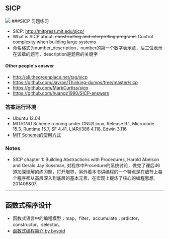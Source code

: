## SICP
![](https://mitpress.mit.edu/sicp/graphics/main-banner.gif)
###SICP 习题练习
* SICP: http://mitpress.mit.edu/sicp/ 
* What is SICP about: ~~constructing and interpreting programs~~ Control complexity when building large systems
* 命名格式为number_description，number的第一个数字表示章，后三位表示在该章的题号，description是题目的关键字 

#### Other people's answer
* http://eli.thegreenplace.net/tag/sicp
* https://github.com/Javran/Thinking-dumps/tree/master/sicp
* https://github.com/MarkCurtiss/sicp
* https://github.com/huangz1990/SICP-answers

### 答案运行环境
* Ubuntu 12.04
* MIT/GNU Scheme running under GNU/Linux, Release 9.1, Microcode 15.3, Runtime 15.7, SF 4.41, LIAR/i386 4.118, Edwin 3.116
* [MIT Scheme的使用方式](http://www.math.pku.edu.cn/teachers/qiuzy/progtech/scheme/mit_scheme.htm)

### Notes
* SICP chapter 1: Building Abstractions with Procedures, Harold Abelson and Gerald Jay Sussman, 对程序中Procedure的系统讨论，做完了课后46道加深理解的练习题，打开眼界，另外着本书讲编程的一个特点是在细节上每个程序都从高层深入到底层的基本元素，在宏观上提炼了核心的编程思想, 201406&07.

-----
## 函数式程序设计
* 函数式语言中的编程模型：map，filter，accumulate；prdictor，constructor，selector。
* [函数式编程简介 by byvoid](http://byvoid.github.io/slides/apio-fp/index.html)
